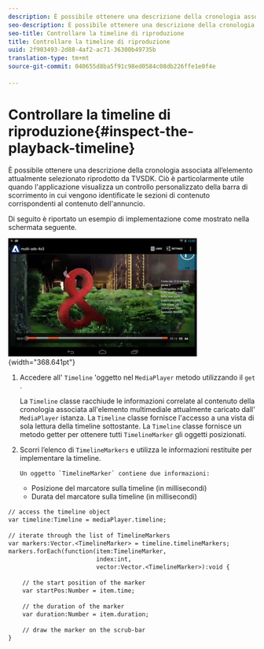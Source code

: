 ```yaml
---
description: È possibile ottenere una descrizione della cronologia associata all’elemento attualmente selezionato riprodotto da TVSDK. Ciò è particolarmente utile quando l'applicazione visualizza un controllo personalizzato della barra di scorrimento in cui vengono identificate le sezioni di contenuto corrispondenti al contenuto dell'annuncio.
seo-description: È possibile ottenere una descrizione della cronologia associata all’elemento attualmente selezionato riprodotto da TVSDK. Ciò è particolarmente utile quando l'applicazione visualizza un controllo personalizzato della barra di scorrimento in cui vengono identificate le sezioni di contenuto corrispondenti al contenuto dell'annuncio.
seo-title: Controllare la timeline di riproduzione
title: Controllare la timeline di riproduzione
uuid: 2f903493-2d88-4af2-ac71-36300b49735b
translation-type: tm+mt
source-git-commit: 040655d8ba5f91c98ed0584c08db226ffe1e0f4e

---
```



# Controllare la timeline di riproduzione{#inspect-the-playback-timeline}

È possibile ottenere una descrizione della cronologia associata all’elemento attualmente selezionato riprodotto da TVSDK. Ciò è particolarmente utile quando l&#39;applicazione visualizza un controllo personalizzato della barra di scorrimento in cui vengono identificate le sezioni di contenuto corrispondenti al contenuto dell&#39;annuncio.

Di seguito è riportato un esempio di implementazione come mostrato nella schermata seguente.
<!--<a id="fig_6D9FB3764F3947A38B8E7726187BD461"></a>-->

![](assets/inspect-playback.jpg){width=&quot;368.641pt&quot;}

1. Accedere all&#39; `Timeline` &#39;oggetto nel `MediaPlayer` metodo utilizzando il `get` .

   La `Timeline` classe racchiude le informazioni correlate al contenuto della cronologia associata all&#39;elemento multimediale attualmente caricato dall&#39; `MediaPlayer` istanza. La `Timeline` classe fornisce l&#39;accesso a una vista di sola lettura della timeline sottostante. La `Timeline` classe fornisce un metodo getter per ottenere tutti `TimelineMarker` gli oggetti posizionati.

1. Scorri l’elenco di `TimelineMarkers` e utilizza le informazioni restituite per implementare la timeline.

       Un oggetto `TimelineMarker` contiene due informazioni:
   
   * Posizione del marcatore sulla timeline (in millisecondi)
   * Durata del marcatore sulla timeline (in millisecondi)

<!--<a id="example_BA936629E82B4082A2E2C548E3FC3357"></a>-->

```
// access the timeline object 
var timeline:Timeline = mediaPlayer.timeline; 
 
// iterate through the list of TimelineMarkers 
var markers:Vector.<TimelineMarker> = timeline.timelineMarkers; 
markers.forEach(function(item:TimelineMarker,  
                         index:int,  
                         vector:Vector.<TimelineMarker>):void { 
    
    // the start position of the marker 
    var startPos:Number = item.time; 
 
    // the duration of the marker 
    var duration:Number = item.duration; 
 
    // draw the marker on the scrub-bar 
}
```

